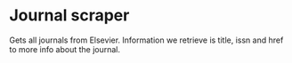 # Journal scraper

Gets all journals from Elsevier.
Information we retrieve is title, issn and href to more info about the journal.



